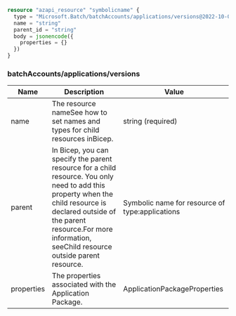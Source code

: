 ```terraform
resource "azapi_resource" "symbolicname" {
  type = "Microsoft.Batch/batchAccounts/applications/versions@2022-10-01"
  name = "string"
  parent_id = "string"
  body = jsonencode({
    properties = {}
  })
}

```

### batchAccounts/applications/versions

| Name | Description | Value |
|-|-|-|
| name | The resource nameSee how to set names and types for child resources inBicep. | string (required) |
| parent | In Bicep, you can specify the parent resource for a child resource. You only need to add this property when the child resource is declared outside of the parent resource.For more information, seeChild resource outside parent resource. | Symbolic name for resource of type:applications |
| properties | The properties associated with the Application Package. | ApplicationPackageProperties |


